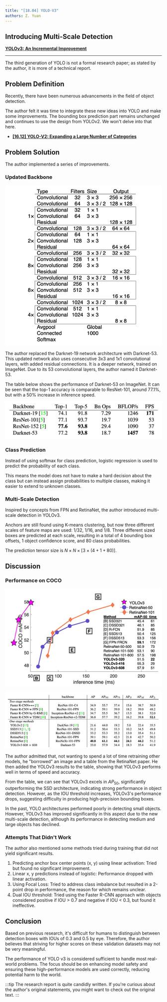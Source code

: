 ```yaml
---
title: "[18.04] YOLO-V3"
authors: Z. Yuan
---
```


## Introducing Multi-Scale Detection

[**YOLOv3: An Incremental Improvement**](https://arxiv.org/abs/1804.02767)

---

The third generation of YOLO is not a formal research paper; as stated by the author, it is more of a technical report.

## Problem Definition

Recently, there have been numerous advancements in the field of object detection.

The author felt it was time to integrate these new ideas into YOLO and make some improvements. The bounding box prediction part remains unchanged and continues to use the design from YOLOv2. We won't delve into that here.

- [**[16.12] YOLO-V2: Expanding a Large Number of Categories**](../1612-yolov2/index.md)

## Problem Solution

The author implemented a series of improvements.

### Updated Backbone

![yolov3 backbone](./img/img1.jpg)

The author replaced the Darknet-19 network architecture with Darknet-53. This updated network also uses consecutive 3x3 and 1x1 convolutional layers, with added residual connections. It is a deeper network, trained on ImageNet. Due to its 53 convolutional layers, the author named it Darknet-53.

The table below shows the performance of Darknet-53 on ImageNet. It can be seen that the top-1 accuracy is comparable to ResNet-101, around 77.1%, but with a 50% increase in inference speed.

![yolov3 imagenet](./img/img2.jpg)

### Class Prediction

Instead of using softmax for class prediction, logistic regression is used to predict the probability of each class.

This means the model does not have to make a hard decision about the class but can instead assign probabilities to multiple classes, making it easier to extend to unknown classes.

### Multi-Scale Detection

Inspired by concepts from FPN and RetinaNet, the author introduced multi-scale detection in YOLOv3.

Anchors are still found using K-means clustering, but now three different scales of feature maps are used: 1/32, 1/16, and 1/8. Three different sized boxes are predicted at each scale, resulting in a total of 4 bounding box offsets, 1 object confidence score, and 80 class probabilities.

The prediction tensor size is $N \times N \times [3 \times (4 + 1 + 80)]$.

## Discussion

### Performance on COCO

![yolov3 coco](./img/img4.jpg)

![yolov3 coco](./img/img3.jpg)

The author admitted that, not wanting to spend a lot of time retraining other models, he "borrowed" an image and a table from the RetinaNet paper. He then added the YOLOv3 results to the table, showing that YOLOv3 performs well in terms of speed and accuracy.

From the table, we can see that YOLOv3 excels in $AP_{50}$, significantly outperforming the SSD architecture, indicating strong performance in object detection. However, as the IOU threshold increases, YOLOv3's performance drops, suggesting difficulty in producing high-precision bounding boxes.

In the past, YOLO architectures performed poorly in detecting small objects. However, YOLOv3 has improved significantly in this aspect due to the new multi-scale detection, although its performance in detecting medium and large objects has declined.

### Attempts That Didn't Work

The author also mentioned some methods tried during training that did not yield significant results.

1. Predicting anchor box center points (x, y) using linear activation: Tried but found no significant improvement.
2. Linear x, y predictions instead of logistic: Performance dropped with linear activation.
3. Using Focal Loss: Tried to address class imbalance but resulted in a 2-point drop in performance, the reason for which remains unclear.
4. Dual IOU threshold: Tried using the Faster R-CNN approach with objects considered positive if IOU > 0.7 and negative if IOU < 0.3, but found it ineffective.

## Conclusion

Based on previous research, it's difficult for humans to distinguish between detection boxes with IOUs of 0.3 and 0.5 by eye. Therefore, the author believes that striving for higher scores on these validation datasets may not be very meaningful.

The performance of YOLO v3 is considered sufficient to handle most real-world problems. The focus should be on enhancing model safety and ensuring these high-performance models are used correctly, reducing potential harm to the world.

:::tip
The research report is quite candidly written. If you're curious about the author's original statements, you might want to check out the original text.
:::
